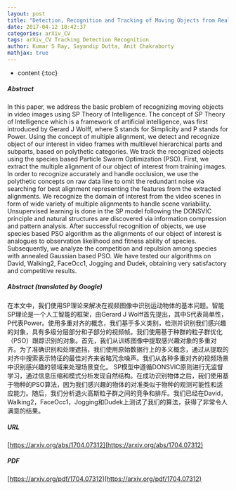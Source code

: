 ```yaml
---
layout: post
title: "Detection, Recognition and Tracking of Moving Objects from Real-time Video via SP Theory of Intelligence and Species Inspired PSO"
date: 2017-04-12 10:42:37
categories: arXiv_CV
tags: arXiv_CV Tracking Detection Recognition
author: Kumar S Ray, Sayandip Dutta, Anit Chakraborty
mathjax: true
---
```


* content
{:toc}

##### Abstract
In this paper, we address the basic problem of recognizing moving objects in video images using SP Theory of Intelligence. The concept of SP Theory of Intelligence which is a framework of artificial intelligence, was first introduced by Gerard J Wolff, where S stands for Simplicity and P stands for Power. Using the concept of multiple alignment, we detect and recognize object of our interest in video frames with multilevel hierarchical parts and subparts, based on polythetic categories. We track the recognized objects using the species based Particle Swarm Optimization (PSO). First, we extract the multiple alignment of our object of interest from training images. In order to recognize accurately and handle occlusion, we use the polythetic concepts on raw data line to omit the redundant noise via searching for best alignment representing the features from the extracted alignments. We recognize the domain of interest from the video scenes in form of wide variety of multiple alignments to handle scene variability. Unsupervised learning is done in the SP model following the DONSVIC principle and natural structures are discovered via information compression and pattern analysis. After successful recognition of objects, we use species based PSO algorithm as the alignments of our object of interest is analogues to observation likelihood and fitness ability of species. Subsequently, we analyze the competition and repulsion among species with annealed Gaussian based PSO. We have tested our algorithms on David, Walking2, FaceOcc1, Jogging and Dudek, obtaining very satisfactory and competitive results.

##### Abstract (translated by Google)
在本文中，我们使用SP理论来解决在视频图像中识别运动物体的基本问题。智能SP理论是一个人工智能的框架，由Gerard J Wolff首先提出，其中S代表简单性，P代表Power。使用多重对齐的概念，我们基于多义类别，检测并识别我们感兴趣的对象，具有多级分层部分和子部分的视频帧。我们使用基于种群的粒子群优化（PSO）跟踪识别的对象。首先，我们从训练图像中提取感兴趣对象的多重对齐。为了准确识别和处理遮挡，我们使用原始数据行上的多义概念，通过从提取的对齐中搜索表示特征的最佳对齐来省略冗余噪声。我们从各种多重对齐的视频场景中识别感兴趣的领域来处理场景变化。 SP模型中遵循DONSVIC原则进行无监督学习，通过信息压缩和模式分析发现自然结构。在成功识别物体之后，我们使用基于物种的PSO算法，因为我们感兴趣的物体的对准类似于物种的观测可能性和适应能力。随后，我们分析退火高斯粒子群之间的竞争和排斥。我们已经在David，Walking2，FaceOcc1，Jogging和Dudek上测试了我们的算法，获得了非常令人满意的结果。

##### URL
[https://arxiv.org/abs/1704.07312](https://arxiv.org/abs/1704.07312)

##### PDF
[https://arxiv.org/pdf/1704.07312](https://arxiv.org/pdf/1704.07312)

